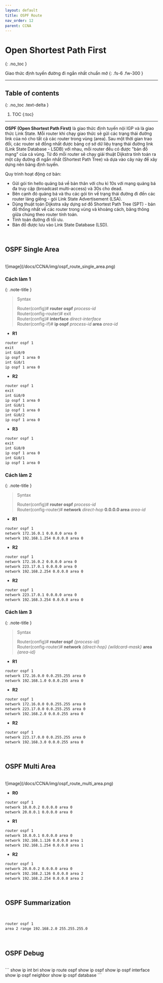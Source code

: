 ```yaml
---
layout: default
title: OSPF Route
nav_order: 12
parent: CCNA
---
```


# Open Shortest Path First
{: .no_toc }

Giao thức định tuyến đường đi ngắn nhất chuẩn mở
{: .fs-6 .fw-300 }

---

## Table of contents
{: .no_toc .text-delta }

1. TOC
{:toc}

---

__OSPF (Open Shortest Path First)__ là giao thức định tuyến nội IGP và là giao thức Link State. Mỗi router khi chạy giao thức sẽ gửi các trạng thái đường link của nó cho tất cả các router trong vùng (area). Sau một thời gian trao đổi, các router sẽ đồng nhất được bảng cơ sở dữ liệu trạng thái đường link (Link State Database - LSDB) với nhau, mỗi router đều có được "bản đồ mạng" của cả vùng. Từ đó mỗi router sẽ chạy giải thuật Dijkstra tính toán ra một cây đường đi ngắn nhất (Shortest Path Tree) và dựa vào cây này để xây dựng nên bảng định tuyến.

Quy trình hoạt động cơ bản:

* Gửi gói tin hello quảng bá về bản thân với chu kì 10s với mạng quảng bá đa truy cập (broadcast multi-access) và 30s cho dead.
* Bên cạnh đó quảng bá và thu các gói tin về trạng thái đường đi đến các router láng giềng - gói Link State Advertisement (LSA).
* Dùng thuật toán Dijkstra xây dựng sơ đồ Shortest Path Tree (SPT) - bản đồ thống nhất về các router trong vùng và khoảng cách, băng thông giữa chúng theo router tính toán.
* Tính toán đường đi tối ưu.
* Bản đồ được lưu vào Link State Database (LSD).

<br>

## OSPF Single Area
<br>
![image](/docs/CCNA/img/ospf_route_single_area.png)

<h3> Cách làm 1 </h3>

{: .note-title }
> Syntax
>
> Router(config)# __router ospf__ _process-id_ <br/>
> Router(config-router)# exit <br/>
> Router(config)# __interface__ _direct-interface_ <br/>
> Router(config-if)# __ip ospf__ _process-id_ __area__ _area-id_

* __R1__
```
router ospf 1
exit
int Gi0/0
ip ospf 1 area 0
int Gi0/1
ip ospf 1 area 0
```

* __R2__
```
router ospf 1
exit
int Gi0/0
ip ospf 1 area 0
int Gi0/1
ip ospf 1 area 0
int Gi0/2
ip ospf 1 area 0
```

* __R3__
```
router ospf 1
exit
int Gi0/0
ip ospf 1 area 0
int Gi0/1
ip ospf 1 area 0
```

<h3> Cách làm 2 </h3>

{: .note-title }
> Syntax
>
> Router(config)# __router ospf__ _process-id_ <br/>
> Router(config-router)# __network__ _direct-hop_ __0.0.0.0 area__ _area-id_

* __R1__
```
router ospf 1
network 172.16.0.1 0.0.0.0 area 0
network 192.168.1.254 0.0.0.0 area 0
```

* __R2__
```
router ospf 1
network 172.16.0.2 0.0.0.0 area 0
network 223.17.0.1 0.0.0.0 area 0
network 192.168.2.254 0.0.0.0 area 0
```

* __R2__
```
router ospf 1
network 223.17.0.1 0.0.0.0 area 0
network 192.168.3.254 0.0.0.0 area 0
```

<h3> Cách làm 3 </h3>

{: .note-title }
> Syntax
>
> Router(config)# __router ospf__ _{process-id}_ <br/>
> Router(config-router)# __network__ _{direct-hop}_ _{wildcard-mask}_ __area__ _{area-id}_

* __R1__
```
router ospf 1
network 172.16.0.0 0.0.255.255 area 0
network 192.168.1.0 0.0.0.255 area 0
```

* __R2__
```
router ospf 1
network 172.16.0.0 0.0.255.255 area 0
network 223.17.0.0 0.0.255.255 area 0
network 192.168.2.0 0.0.0.255 area 0
```

* __R2__
```
router ospf 1
network 223.17.0.0 0.0.255.255 area 0
network 192.168.3.0 0.0.0.255 area 0
```

<br>

## OSPF Multi Area
<br>
![image](/docs/CCNA/img/ospf_route_multi_area.png)

* __R0__
```
router ospf 1
network 10.0.0.2 0.0.0.0 area 0
network 20.0.0.1 0.0.0.0 area 0
```

* __R1__
```
router ospf 1
network 10.0.0.1 0.0.0.0 area 0
network 192.168.1.126 0.0.0.0 area 1
network 192.168.1.254 0.0.0.0 area 1
```

* __R2__
```
router ospf 1
network 20.0.0.2 0.0.0.0 area 0
network 192.168.2.126 0.0.0.0 area 2
network 192.168.2.254 0.0.0.0 area 2
```

<br>

## OSPF Summarization
<br>

```
router ospf 1
area 2 range 192.168.2.0 255.255.255.0
```

<br>

## OSPF Debug
<br>
```
show ip int bri
show ip route ospf
show ip ospf
show ip ospf interface
show ip ospf neighbor
show ip ospf database
```

